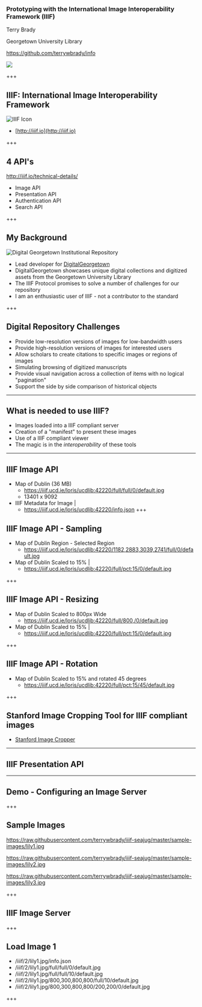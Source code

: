 ### Prototyping with the International Image Interoperability Framework (IIIF)  

Terry Brady

Georgetown University Library

https://github.com/terrywbrady/info

![](https://www.library.georgetown.edu/sites/default/files/library-logo.png)

+++

## IIIF: International Image Interoperability Framework

![IIIF Icon](https://upload.wikimedia.org/wikipedia/commons/e/e8/International_Image_Interoperability_Framework_logo.png)
* [http://iiif.io](http://iiif.io)

+++

## 4 API's

http://iiif.io/technical-details/

* Image API
* Presentation API
* Authentication API
* Search API

+++

## My Background

![Digital Georgetown Institutional Repository](https://repository.library.georgetown.edu/themes/ir//images/ir-logo.png)

* Lead developer for [DigitalGeorgetown](https://repository.library.georgetown.edu)
* DigitalGeorgetown showcases unique digital collections and digitized assets from the Georgetown University Library
* The IIIF Protocol promises to solve a number of challenges for our repository
* I am an enthusiastic user of IIIF - not a contributor to the standard

+++

## Digital Repository Challenges

* Provide low-resolution versions of images for low-bandwidth users
* Provide high-resolution versions of images for interested users
* Allow scholars to create citations to specific images or regions of images
* Simulating browsing of digitized manuscripts
* Provide visual navigation across a collection of items with no logical "pagination"
* Support the side by side comparison of historical objects

---

## What is needed to use IIIF?

* Images loaded into a IIIF compliant server
* Creation of a "manifest" to present these images
* Use of a IIIF compliant viewer
* The magic is in the *interoperability* of these tools

---

## IIIF Image API

* Map of Dublin (36 MB)
  * https://iiif.ucd.ie/loris/ucdlib:42220/full/full/0/default.jpg
  * 13401 x 9092
* IIIF Metadata for Image |
  * https://iiif.ucd.ie/loris/ucdlib:42220/info.json
+++

## IIIF Image API - Sampling

* Map of Dublin Region - Selected Region
  * https://iiif.ucd.ie/loris/ucdlib:42220/1182,2883,3039,2741/full/0/default.jpg
* Map of Dublin Scaled to 15% |
  * https://iiif.ucd.ie/loris/ucdlib:42220/full/pct:15/0/default.jpg

+++

## IIIF Image API - Resizing

* Map of Dublin Scaled to 800px Wide 
  * https://iiif.ucd.ie/loris/ucdlib:42220/full/800,/0/default.jpg
* Map of Dublin Scaled to 15% |
  * https://iiif.ucd.ie/loris/ucdlib:42220/full/pct:15/0/default.jpg

+++

## IIIF Image API - Rotation

* Map of Dublin Scaled to 15% and rotated 45 degrees
  * https://iiif.ucd.ie/loris/ucdlib:42220/full/pct:15/45/default.jpg

+++

## Stanford Image Cropping Tool for IIIF compliant images

* [Stanford Image Cropper](https://stanford.edu/~efisch17/iiif-tools/cropper/)
---

## IIIF Presentation API

---

## Demo - Configuring an Image Server

+++

## Sample Images

https://raw.githubusercontent.com/terrywbrady/iiif-seajug/master/sample-images/lily1.jpg

https://raw.githubusercontent.com/terrywbrady/iiif-seajug/master/sample-images/lily2.jpg

https://raw.githubusercontent.com/terrywbrady/iiif-seajug/master/sample-images/lily3.jpg

+++ 
## IIIF Image Server

+++ 
## Load Image 1

* /iiif/2/lily1.jpg/info.json
* /iiif/2/lily1.jpg/full/full/0/default.jpg
* /iiif/2/lily1.jpg/full/full/10/default.jpg
* /iiif/2/lily1.jpg/800,300,800,800/full/10/default.jpg
* /iiif/2/lily1.jpg/800,300,800,800/200,200/0/default.jpg

+++

  